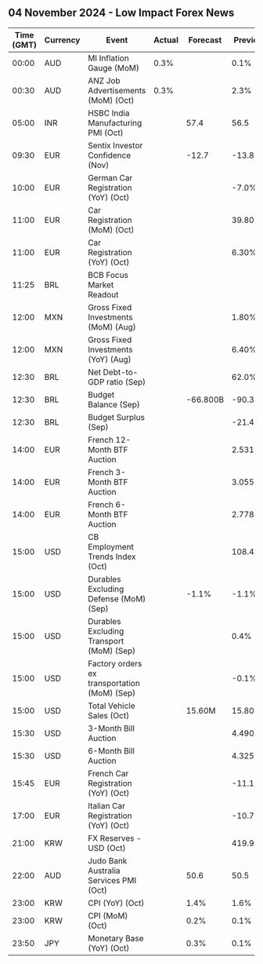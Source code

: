 ## 04 November 2024 - Low Impact Forex News

| Time (GMT) | Currency | Event | Actual | Forecast | Previous |
|------|----------|-------|--------|----------|----------|
| 00:00 | AUD | MI Inflation Gauge (MoM) | 0.3% |  | 0.1% |
| 00:30 | AUD | ANZ Job Advertisements (MoM) (Oct) | 0.3% |  | 2.3% |
| 05:00 | INR | HSBC India Manufacturing PMI (Oct) |  | 57.4 | 56.5 |
| 09:30 | EUR | Sentix Investor Confidence (Nov) |  | -12.7 | -13.8 |
| 10:00 | EUR | German Car Registration (YoY) (Oct) |  |  | -7.0% |
| 11:00 | EUR | Car Registration (MoM) (Oct) |  |  | 39.80% |
| 11:00 | EUR | Car Registration (YoY) (Oct) |  |  | 6.30% |
| 11:25 | BRL | BCB Focus Market Readout |  |  |  |
| 12:00 | MXN | Gross Fixed Investments (MoM) (Aug) |  |  | 1.80% |
| 12:00 | MXN | Gross Fixed Investments (YoY) (Aug) |  |  | 6.40% |
| 12:30 | BRL | Net Debt-to-GDP ratio (Sep) |  |  | 62.0% |
| 12:30 | BRL | Budget Balance (Sep) |  | -66.800B | -90.381B |
| 12:30 | BRL | Budget Surplus (Sep) |  |  | -21.425B |
| 14:00 | EUR | French 12-Month BTF Auction |  |  | 2.531% |
| 14:00 | EUR | French 3-Month BTF Auction |  |  | 3.055% |
| 14:00 | EUR | French 6-Month BTF Auction |  |  | 2.778% |
| 15:00 | USD | CB Employment Trends Index (Oct) |  |  | 108.48 |
| 15:00 | USD | Durables Excluding Defense (MoM) (Sep) |  | -1.1% | -1.1% |
| 15:00 | USD | Durables Excluding Transport (MoM) (Sep) |  |  | 0.4% |
| 15:00 | USD | Factory orders ex transportation (MoM) (Sep) |  |  | -0.1% |
| 15:00 | USD | Total Vehicle Sales (Oct) |  | 15.60M | 15.80M |
| 15:30 | USD | 3-Month Bill Auction |  |  | 4.490% |
| 15:30 | USD | 6-Month Bill Auction |  |  | 4.325% |
| 15:45 | EUR | French Car Registration (YoY) (Oct) |  |  | -11.1% |
| 17:00 | EUR | Italian Car Registration (YoY) (Oct) |  |  | -10.7% |
| 21:00 | KRW | FX Reserves - USD (Oct) |  |  | 419.97B |
| 22:00 | AUD | Judo Bank Australia Services PMI (Oct) |  | 50.6 | 50.5 |
| 23:00 | KRW | CPI (YoY) (Oct) |  | 1.4% | 1.6% |
| 23:00 | KRW | CPI (MoM) (Oct) |  | 0.2% | 0.1% |
| 23:50 | JPY | Monetary Base (YoY) (Oct) |  | 0.3% | 0.1% |

